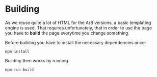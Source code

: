 # Building

As we reuse quite a lot of HTML for the A/B versions, a basic templating engine is used. That requires unfortunately, that in order to use the page you have to **build** the page everytime you change something.

Before building you have to install the necessary dependencies once:

```
npm install
```

Building then works by running

```
npm run build
```
